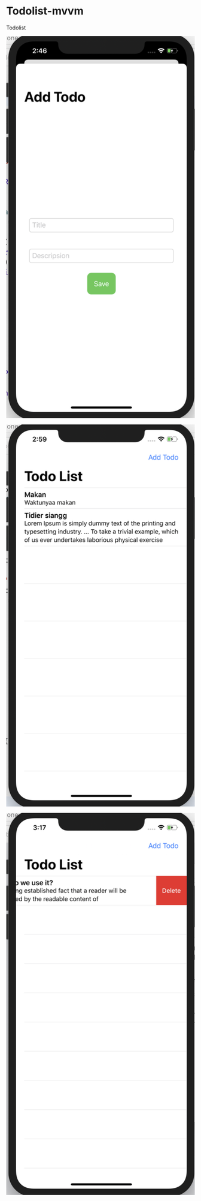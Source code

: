 # Todolist-mvvm
Todolist


![alt text](https://github.com/wanharaderta/Todolist-mvvm/blob/master/Todolist/Assets.xcassets/Screen%20Shot%202020-05-23%20at%2014.46.12.imageset/Screen%20Shot%202020-05-23%20at%2014.46.12.png)

![alt text](https://github.com/wanharaderta/Todolist-mvvm/blob/master/Todolist/Assets.xcassets/Screen%20Shot%202020-05-23%20at%2014.59.14.imageset/Screen%20Shot%202020-05-23%20at%2014.59.14.png)

![alt text](https://github.com/wanharaderta/Todolist-mvvm/blob/master/Todolist/Assets.xcassets/Screen%20Shot%202020-05-23%20at%2015.17.50.imageset/Screen%20Shot%202020-05-23%20at%2015.17.50.png)
